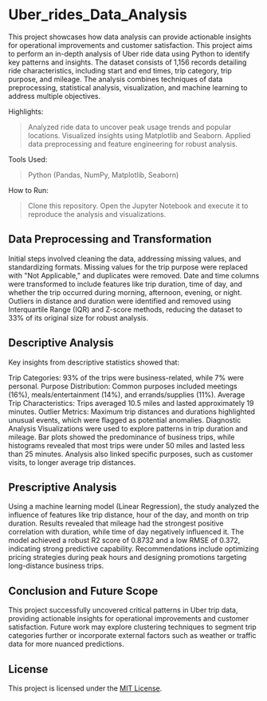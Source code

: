 # Uber_rides_Data_Analysis

This project showcases how data analysis can provide actionable insights for operational improvements and customer satisfaction.
This project aims to perform an in-depth analysis of Uber ride data using Python to identify key patterns and insights. The dataset consists of 1,156 records detailing ride characteristics, including start and end times, trip category, trip purpose, and mileage. The analysis combines techniques of data preprocessing, statistical analysis, visualization, and machine learning to address multiple objectives.

Highlights:
> Analyzed ride data to uncover peak usage trends and popular locations.
> Visualized insights using Matplotlib and Seaborn.
> Applied data preprocessing and feature engineering for robust analysis.

Tools Used:
> Python (Pandas, NumPy, Matplotlib, Seaborn)

How to Run:
> Clone this repository.
> Open the Jupyter Notebook and execute it to reproduce the analysis and visualizations.

## Data Preprocessing and Transformation
Initial steps involved cleaning the data, addressing missing values, and standardizing formats. Missing values for the trip purpose were replaced with "Not Applicable," and duplicates were removed. Date and time columns were transformed to include features like trip duration, time of day, and whether the trip occurred during morning, afternoon, evening, or night. Outliers in distance and duration were identified and removed using Interquartile Range (IQR) and Z-score methods, reducing the dataset to 33% of its original size for robust analysis.

## Descriptive Analysis
Key insights from descriptive statistics showed that:

Trip Categories: 93% of the trips were business-related, while 7% were personal.
Purpose Distribution: Common purposes included meetings (16%), meals/entertainment (14%), and errands/supplies (11%).
Average Trip Characteristics: Trips averaged 10.5 miles and lasted approximately 19 minutes.
Outlier Metrics: Maximum trip distances and durations highlighted unusual events, which were flagged as potential anomalies.
Diagnostic Analysis
Visualizations were used to explore patterns in trip duration and mileage. Bar plots showed the predominance of business trips, while histograms revealed that most trips were under 50 miles and lasted less than 25 minutes. Analysis also linked specific purposes, such as customer visits, to longer average trip distances.

## Prescriptive Analysis
Using a machine learning model (Linear Regression), the study analyzed the influence of features like trip distance, hour of the day, and month on trip duration. Results revealed that mileage had the strongest positive correlation with duration, while time of day negatively influenced it. The model achieved a robust R2 score of 0.8732 and a low RMSE of 0.372, indicating strong predictive capability. Recommendations include optimizing pricing strategies during peak hours and designing promotions targeting long-distance business trips.

## Conclusion and Future Scope
This project successfully uncovered critical patterns in Uber trip data, providing actionable insights for operational improvements and customer satisfaction. Future work may explore clustering techniques to segment trip categories further or incorporate external factors such as weather or traffic data for more nuanced predictions.

## License  
This project is licensed under the [MIT License](LICENSE).
